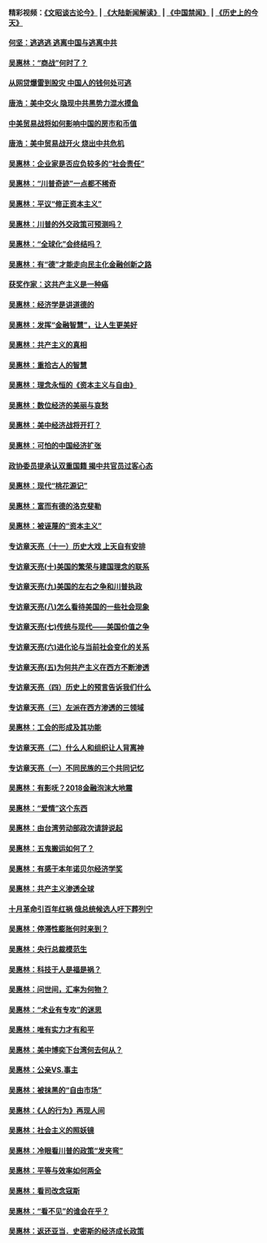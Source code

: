 #### 精彩视频：[《文昭谈古论今》](https://github.com/gfw-breaker/wenzhao/blob/master/README.md?t=11271532) | [《大陆新闻解读》](https://github.com/gfw-breaker/ntdtv-comedy/blob/master/README.md?t=11271532) | [《中国禁闻》](https://github.com/gfw-breaker/ntdtv-news/blob/master/README.md?t=11271532) | [《历史上的今天》](https://github.com/gfw-breaker/today-in-history/blob/master/README.md?t=11271532) 

#### [何坚：逃逃逃 逃离中国与逃离中共](../pages/nsc423/n10592891.md?t=11271532) 

#### [吴惠林：“商战”何时了？](../pages/nsc423/n10573558.md?t=11271532) 

#### [从网贷爆雷到股灾 中国人的钱何处可逃](../pages/nsc423/n10572800.md?t=11271532) 

#### [唐浩：美中交火 隐现中共黑势力混水摸鱼](../pages/nsc423/n10544040.md?t=11271532) 

#### [中美贸易战将如何影响中国的房市和币值](../pages/nsc423/n10543697.md?t=11271532) 

#### [唐浩：美中贸易战开火 烧出中共危机](../pages/nsc423/n10540126.md?t=11271532) 

#### [吴惠林：企业家是否应负较多的“社会责任”](../pages/nsc423/n10535022.md?t=11271532) 

#### [吴惠林：“川普奇迹”一点都不稀奇](../pages/nsc423/n10512808.md?t=11271532) 

#### [吴惠林：平议“修正资本主义”](../pages/nsc423/n10495724.md?t=11271532) 

#### [吴惠林：川普的外交政策可预测吗？](../pages/nsc423/n10462387.md?t=11271532) 

#### [吴惠林：“全球化”会终结吗？](../pages/nsc423/n10452838.md?t=11271532) 

#### [吴惠林：有“德”才能走向民主化金融创新之路](../pages/nsc423/n10432292.md?t=11271532) 

#### [获奖作家：这共产主义是一种癌](../pages/nsc423/n10431541.md?t=11271532) 

#### [吴惠林：经济学是讲道德的](../pages/nsc423/n10398014.md?t=11271532) 

#### [吴惠林：发挥“金融智慧”，让人生更美好](../pages/nsc423/n10375019.md?t=11271532) 

#### [吴惠林：共产主义的真相](../pages/nsc423/n10351394.md?t=11271532) 

#### [吴惠林：重拾古人的智慧](../pages/nsc423/n10337691.md?t=11271532) 

#### [吴惠林：理念永恒的《资本主义与自由》](../pages/nsc423/n10316274.md?t=11271532) 

#### [吴惠林：数位经济的美丽与哀愁](../pages/nsc423/n10292946.md?t=11271532) 

#### [吴惠林：美中经济战将开打？](../pages/nsc423/n10258825.md?t=11271532) 

#### [吴惠林：可怕的中国经济扩张](../pages/nsc423/n10219147.md?t=11271532) 

#### [政协委员提承认双重国籍 揭中共官员过客心态](../pages/nsc423/n10208809.md?t=11271532) 

#### [吴惠林：现代“桃花源记”](../pages/nsc423/n10185234.md?t=11271532) 

#### [吴惠林：富而有德的洛克斐勒](../pages/nsc423/n10142264.md?t=11271532) 

#### [吴惠林：被诬蔑的“资本主义”](../pages/nsc423/n10124816.md?t=11271532) 

#### [专访章天亮（十一）历史大戏 上天自有安排](../pages/nsc423/n10094905.md?t=11271532) 

#### [专访章天亮(十)美国的繁荣与建国理念的联系](../pages/nsc423/n10094899.md?t=11271532) 

#### [专访章天亮(九)美国的左右之争和川普执政](../pages/nsc423/n10094889.md?t=11271532) 

#### [专访章天亮(八)怎么看待美国的一些社会现象](../pages/nsc423/n10094857.md?t=11271532) 

#### [专访章天亮(七)传统与现代——美国价值之争](../pages/nsc423/n10093140.md?t=11271532) 

#### [专访章天亮(六)进化论与当前社会变化的关系](../pages/nsc423/n10092036.md?t=11271532) 

#### [专访章天亮(五)为何共产主义在西方不断渗透](../pages/nsc423/n10083620.md?t=11271532) 

#### [专访章天亮（四）历史上的预言告诉我们什么](../pages/nsc423/n10083606.md?t=11271532) 

#### [专访章天亮（三）左派在西方渗透的三领域](../pages/nsc423/n10081115.md?t=11271532) 

#### [吴惠林：工会的形成及其功能](../pages/nsc423/n10080633.md?t=11271532) 

#### [专访章天亮（二）什么人和组织让人背离神](../pages/nsc423/n10076637.md?t=11271532) 

#### [专访章天亮（一）不同民族的三个共同记忆](../pages/nsc423/n10074188.md?t=11271532) 

#### [吴惠林：有影呒？2018金融泡沫大地震](../pages/nsc423/n10040534.md?t=11271532) 

#### [吴惠林：“爱情”这个东西](../pages/nsc423/n10019423.md?t=11271532) 

#### [吴惠林：由台湾劳动部政次请辞说起](../pages/nsc423/n9979679.md?t=11271532) 

#### [吴惠林：五鬼搬运如何了？](../pages/nsc423/n9925338.md?t=11271532) 

#### [吴惠林：有感于本年诺贝尔经济学奖](../pages/nsc423/n9871883.md?t=11271532) 

#### [吴惠林：共产主义渗透全球](../pages/nsc423/n9812748.md?t=11271532) 

#### [十月革命引百年红祸 俄总统候选人吁下葬列宁](../pages/nsc423/n9810182.md?t=11271532) 

#### [吴惠林：停滞性膨胀何时来到？](../pages/nsc423/n9764136.md?t=11271532) 

#### [吴惠林：央行总裁模范生](../pages/nsc423/n9728134.md?t=11271532) 

#### [吴惠林：科技于人是福是祸？](../pages/nsc423/n9672982.md?t=11271532) 

#### [吴惠林：问世间，汇率为何物？](../pages/nsc423/n9621788.md?t=11271532) 

#### [吴惠林：“术业有专攻”的迷思](../pages/nsc423/n9580363.md?t=11271532) 

#### [吴惠林：唯有实力才有和平](../pages/nsc423/n9529599.md?t=11271532) 

#### [吴惠林：美中博奕下台湾何去何从？](../pages/nsc423/n9483598.md?t=11271532) 

#### [吴惠林：公亲VS.事主](../pages/nsc423/n9425637.md?t=11271532) 

#### [吴惠林：被抹黑的“自由市场”](../pages/nsc423/n9351545.md?t=11271532) 

#### [吴惠林：《人的行为》再现人间](../pages/nsc423/n9296339.md?t=11271532) 

#### [吴惠林：社会主义的照妖镜](../pages/nsc423/n9243460.md?t=11271532) 

#### [吴惠林：冷眼看川普的政策“发夹弯”](../pages/nsc423/n9120684.md?t=11271532) 

#### [吴惠林：平等与效率如何两全](../pages/nsc423/n9075430.md?t=11271532) 

#### [吴惠林：看司改念寇斯](../pages/nsc423/n9024915.md?t=11271532) 

#### [吴惠林：“看不见”的谁会在乎？](../pages/nsc423/n8977488.md?t=11271532) 

#### [吴惠林：返还亚当．史密斯的经济成长政策](../pages/nsc423/n8931896.md?t=11271532) 

